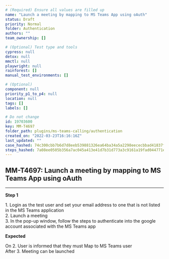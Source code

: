 ```yaml
---
# (Required) Ensure all values are filled up
name: "Launch a meeting by mapping to MS Teams App using oAuth"
status: Draft
priority: Normal
folder: Authentication
authors: ""
team_ownership: []

# (Optional) Test type and tools
cypress: null
detox: null
mmctl: null
playwright: null
rainforest: []
manual_test_environments: []

# (Optional)
component: null
priority_p1_to_p4: null
location: null
tags: []
labels: []

# Do not change
id: 19703600
key: MM-T4697
folder_path: plugins/ms-teams-calling/authentication
created_on: "2022-03-23T16:16:16Z"
last_updated: ""
case_hashed: 74c300cbb7b6d7d8eeb539881326ea64ba34a5a2298eececbbad41837f8b5464d630cb144b98fe586f6d75a7dc394efd
steps_hashed: 7a08ee0505b356a7ac045a413e41d7b31d773a3c9161a19fad044771e40dc9f3a867e0f5eb52a91be9bf3eff372a7904
---
```


## MM-T4697: Launch a meeting by mapping to MS Teams App using oAuth

---

**Step 1**

1\. Login as the test user and set your email address to one that is not listed in the MS Teams application\
2\. Launch a meeting\
3\. In the pop-up window, follow the steps to authenticate into the google account associated with the MS Teams app

**Expected**

On 2. User is informed that they must Map to MS Teams user\
After 3. Meeting can be launched
